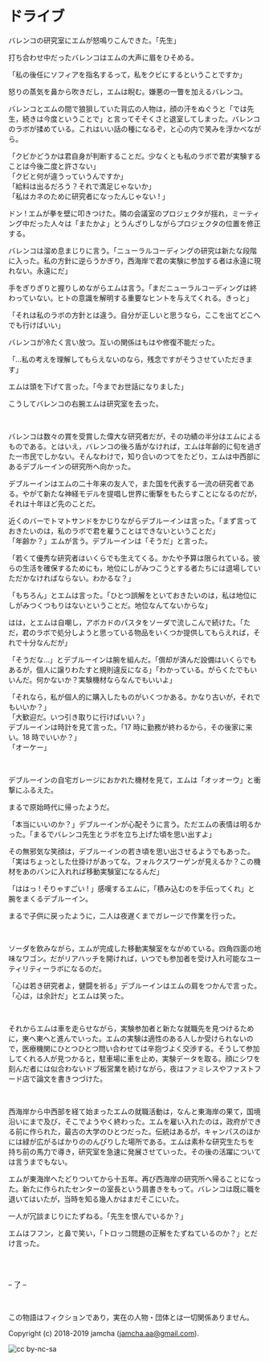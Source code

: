 

# ドライブ

バレンコの研究室にエムが怒鳴りこんできた。「先生」  

打ち合わせ中だったバレンコはエムの大声に眉をひそめる。  

「私の後任にソフィアを指名するって，私をクビにするということですか」  

怒りの蒸気を鼻から吹きだし，エムは睨む。嫌悪の一瞥を加えるバレンコ。  

バレンコとエムの間で狼狽していた背広の人物は，顔の汗をぬぐうと「では先生，続きは今度ということで」と言ってそそくさと退室してしまった。バレンコのラボが揉めている。これはいい話の種になるぞ，と心の内で笑みを浮かべながら。  

「クビかどうかは君自身が判断することだ。少なくとも私のラボで君が実験することは今後二度と許さない」  
「クビと何が違うっていうんですか」  
「給料は出るだろう？それで満足じゃないか」  
「私はカネのために研究者になったんじゃない ! 」  

ドン ! エムが拳を壁に叩きつけた。隣の会議室のプロジェクタが揺れ，ミーティング中だった人々は「またかよ」とうんざりしながらプロジェクタの位置を修正する。  

バレンコは溜め息まじりに言う。「ニューラルコーディングの研究は新たな段階に入った。私の方針に逆らうかぎり，西海岸で君の実験に参加する者は永遠に現れない。永遠にだ」  

手をぎりぎりと握りしめながらエムは言う。「まだニューラルコーディングは終わっていない。ヒトの意識を解明する重要なヒントを与えてくれる。きっと」  

「それは私のラボの方針とは違う。自分が正しいと思うなら，ここを出てどこへでも行けばいい」  

バレンコが冷たく言い放つ。互いの関係はもはや修復不能だった。  

「…私の考えを理解してもらえないのなら，残念ですがそうさせていただきます」  

エムは頭を下げて言った。「今までお世話になりました」  

こうしてバレンコの右腕エムは研究室を去った。  

<br>  

バレンコは数々の賞を受賞した偉大な研究者だが，その功績の半分はエムによるものである。とはいえ，バレンコの後ろ盾がなければ，エムは年齢的に旬を過ぎた一市民でしかない。そんなわけで，知り合いのつてをたどり，エムは中西部にあるデブルーインの研究所へ向かった。  

デブルーインはエムの二十年来の友人で，また国を代表する一流の研究者である。やがて新たな神経モデルを提唱し世界に衝撃をもたらすことになるのだが，それは十年ほど先のことだ。  

近くのバーでトマトサンドをかじりながらデブルーインは言った。「まず言っておきたいのは，私のラボで君を雇うことはできないということだ」  
「年齢か？」エムが言う。デブルーインは「そうだ」と言った。  

「若くて優秀な研究者はいくらでも生えてくる。かたや予算は限られている。彼らの生活を確保するためにも，地位にしがみつこうとする者たちには退場していただかなければならない。わかるな？」  

「もちろん」とエムは言った。「ひとつ誤解をといておきたいのは，私は地位にしがみつくつもりはないということだ。地位なんてないからな」  

はは，とエムは自嘲し，アボカドのパスタをソーダで流しこんで続けた。「ただ，君のラボで処分しようと思っている物品をいくつか提供してもらえれば，それで十分なんだが」  

「そうだな…」とデブルーインは腕を組んだ。「償却が済んだ設備はいくらでもあるが，個人に譲りわたすと規則違反になる」「わかっている。がらくたでもいいんだ。何かないか？実験機材ならなんでもいいよ」  

「それなら，私が個人的に購入したものがいくつかある。かなり古いが，それでもいいか？」  
「大歓迎だ。いつ引き取りに行けばいい？」  
デブルーインは時計を見て言った。「17 時に勤務が終わるから，その後家に来い。18 時でいいか？」  
「オーケー」  

<br>  

デブルーインの自宅ガレージにおかれた機材を見て，エムは「オッオーウ」と衝撃にふるえた。  

まるで原始時代に帰ったようだ。  

「本当にいいのか？」デブルーインが心配そうに言う。ただエムの表情は明るかった。「まるでバレンコ先生とラボを立ち上げた頃を思い出すよ」  

その無邪気な笑顔は，デブルーインの若き頃を思い出させるようでもあった。「実はちょっとした仕掛けがあってな。フォルクスワーゲンが見えるか？この機材をあのバンに入れれば移動実験室になるんだ」  

「ははっ ! そりゃすごい ! 」感嘆するエムに，「積み込むのを手伝ってくれ」と腕をまくるデブルーイン。  

まるで子供に戻ったように，二人は夜遅くまでガレージで作業を行った。  

<br>  

ソーダを飲みながら，エムが完成した移動実験室をながめている。四角四面の地味なワゴン。だがリアハッチを開ければ，いつでも参加者を受け入れ可能なユーティリティーラボになるのだ。  

「心は若き研究者よ，健闘を祈る」デブルーインはエムの肩をつかんで言った。「心は，は余計だ」とエムは笑った。  

<br>  

それからエムは車を走らせながら，実験参加者と新たな就職先を見つけるために，東へ東へと進んでいった。エムの実験は適性のある人しか受けられないので，医療機関にひとつひとつ問い合わせては辛抱づよく交渉する。そうして参加してくれる人が見つかると，駐車場に車を止め，実験データを取る。顔にシワを刻んだ者には似合わないドブ板営業を続けながら，夜はファミレスやファストフード店で論文を書きつづけた。  

<br>  

西海岸から中西部を経て始まったエムの就職活動は，なんと東海岸の果て，国境沿いにまで及び，そこでようやく終わった。エムを雇い入れたのは，政府ができる前に作られた，最古の大学のひとつだった。伝統はあるが，キャンパスのほかには緑が広がるばかりののんびりした場所である。エムは素朴な研究生たちを持ち前の馬力で導き，研究室を急速に発展させていった。その後の活躍については言うまでもない。  

エムが東海岸へたどりついてから十五年。再び西海岸の研究所へ帰ることになった。新たに作られたセンターの室長という肩書きをもって。バレンコは既に職を退いてはいたが，当時を知る幾人かはまだそこにいた。  

一人が冗談まじりにたずねる。「先生を恨んでいるか？」  

エムはフフン，と鼻で笑い，「トロッコ問題の正解をたずねているのか？」とだけ言った。  

<br>  
<br>  

&#x2013; 了 &#x2013;  

<br>  

この物語はフィクションであり，実在の人物・団体とは一切関係ありません。  

Copyright (c) 2018-2019 jamcha (jamcha.aa@gmail.com).  

![cc by-nc-sa](https://i.creativecommons.org/l/by-nc-sa/4.0/88x31.png)  

